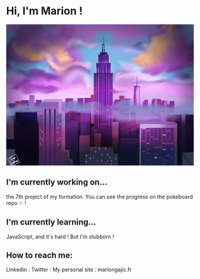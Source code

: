 # Hi, I'm Marion !

![Cover](https://github.com/Shunkashuu/Shunkashuu/blob/master/city.jpg)

## I'm currently working on...

the 7th project of my formation. You can see the progress on the pokeboard repo ✨ !

## I'm currently learning...

JavaScript, and it's hard ! But I'm stubborn !

## How to reach me:

Linkedin :
Twitter :
My personal site : mariongajic.fr
